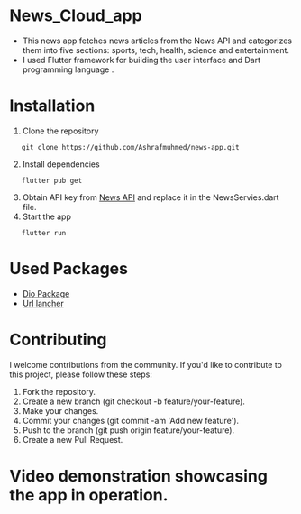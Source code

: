 # News_Cloud_app
- This news app fetches news articles from the News API and categorizes them into five sections: sports, tech, health, science and entertainment.
- I used Flutter framework for building the user interface and Dart programming language .

# Installation
1. Clone the repository
```
   git clone https://github.com/Ashrafmuhmed/news-app.git 
```
2. Install dependencies
```
   flutter pub get
```
3. Obtain API key from [News API](https://newsapi.org/) and replace it in the NewsServies.dart file.
4. Start the app
```
   flutter run
```
# Used Packages
- [Dio Package](https://github.com/cfug/dio/tree/main/dio)
- [Url lancher](https://github.com/flutter/packages/tree/main/packages/url_launcher/url_launcher)

# Contributing 
I welcome contributions from the community. If you'd like to contribute to this project, please follow these steps:
1. Fork the repository.
2. Create a new branch (git checkout -b feature/your-feature).
3. Make your changes.
4. Commit your changes (git commit -am 'Add new feature').
5. Push to the branch (git push origin feature/your-feature).
6. Create a new Pull Request.

# Video demonstration showcasing the app in operation.
